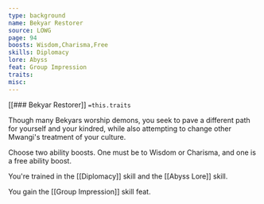 ```yaml
---
type: background
name: Bekyar Restorer 
source: LOWG
page: 94
boosts: Wisdom,Charisma,Free
skills: Diplomacy
lore: Abyss
feat: Group Impression
traits: 
misc: 
---
```


[[### Bekyar Restorer]]
`=this.traits`


Though many Bekyars worship demons, you seek to pave a different path for yourself and your kindred, while also attempting to change other Mwangi's treatment of your culture.

Choose two ability boosts. One must be to Wisdom or Charisma, and one is a free ability boost.

You're trained in the [[Diplomacy]] skill and the [[Abyss Lore]] skill.

You gain the [[Group Impression]] skill feat.

